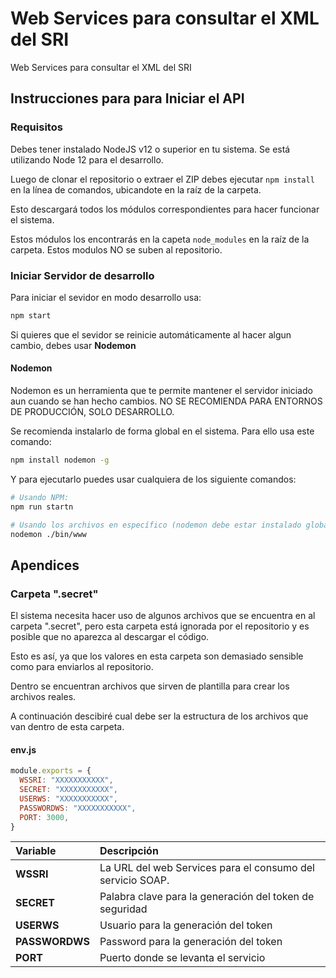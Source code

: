 # Web Services para consultar el XML del SRI

Web Services para consultar el XML del SRI

## Instrucciones para para Iniciar el API

### Requisitos

Debes tener instalado NodeJS v12 o superior en tu sistema. Se está utilizando Node 12 para el
desarrollo.

Luego de clonar el repositorio o extraer el ZIP debes ejecutar `npm install` en la línea de
comandos, ubicandote en la raíz de la carpeta.

Esto descargará todos los módulos correspondientes para hacer funcionar el sistema.

Estos módulos los encontrarás en la capeta `node_modules` en la raíz de la carpeta. Estos modulos
NO se suben al repositorio.

### Iniciar Servidor de desarrollo

Para iniciar el sevidor en modo desarrollo usa:

```bash
npm start
```

Si quieres que el sevidor se reinicie automáticamente al hacer algun cambio, debes usar **Nodemon**

#### Nodemon

Nodemon es un herramienta que te permite mantener el servidor iniciado aun cuando se han hecho
cambios. NO SE RECOMIENDA PARA ENTORNOS DE PRODUCCIÓN, SOLO DESARROLLO.

Se recomienda instalarlo de forma global en el sistema. Para ello usa este comando:

```bash
npm install nodemon -g
```

Y para ejecutarlo puedes usar cualquiera de los siguiente comandos:

```bash
# Usando NPM:
npm run startn

# Usando los archivos en específico (nodemon debe estar instalado globalmente)
nodemon ./bin/www
```

## Apendices

### Carpeta ".secret"

El sistema necesita hacer uso de algunos archivos que se encuentra en al carpeta ".secret", pero esta carpeta está ignorada por el repositorio y es posible que no aparezca al descargar el código.

Esto es así, ya que los valores en esta carpeta son demasiado sensible como para enviarlos al repositorio.

Dentro se encuentran archivos que sirven de plantilla para crear los archivos reales.

A continuación descibiré cual debe ser la estructura de los archivos que van dentro de esta carpeta.

#### env.js

```js
module.exports = {
  WSSRI: "XXXXXXXXXXX",
  SECRET: "XXXXXXXXXXX",
  USERWS: "XXXXXXXXXXX",
  PASSWORDWS: "XXXXXXXXXXX",
  PORT: 3000,
}
```

| Variable | Descripción |
| :---     | :---        |
| **WSSRI** | La URL del web Services para el consumo del servicio SOAP. |
| **SECRET** | Palabra clave para la generación del token de seguridad |
| **USERWS** | Usuario para la generación del token |
| **PASSWORDWS** | Password para la generación del token |
| **PORT** | Puerto donde se levanta el servicio |


